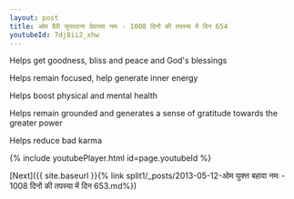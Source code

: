 ```yaml
---
layout: post
title: ओम दैवी सुपरवाना देवाच्या नमः - 1008 दिनों की तपस्या में दिन 654
youtubeId: 7dj8ii2_xhw
---
```

 
 
Helps get goodness, bliss and peace and God's blessings
 
Helps remain focused, help generate inner energy 
 
Helps boost physical and mental health 
 
Helps remain grounded and generates a sense of gratitude towards the greater power 
 
Helps reduce bad karma
 
 
 
 


{% include youtubePlayer.html id=page.youtubeId %}
 
[Next]({{ site.baseurl }}{% link  split1/_posts/2013-05-12-ओम युक्त्त बहावा नमः - 1008 दिनों की तपस्या में दिन 653.md%})
 
